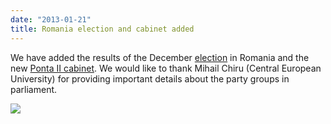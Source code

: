 ```yaml
---
date: "2013-01-21"
title: Romania election and cabinet added
---
```


We have added the results of the December [election](http://dev.parlgov.org/data/rou/election-parliament/2012-12-09/) in Romania and the new [Ponta II cabinet](http://dev.parlgov.org/data/rou/cabinet-party/2012-12-21/). We would like to thank Mihail Chiru (Central European University) for providing important details about the party groups in parliament.

![](/images/parliament-scotland.jpg)
